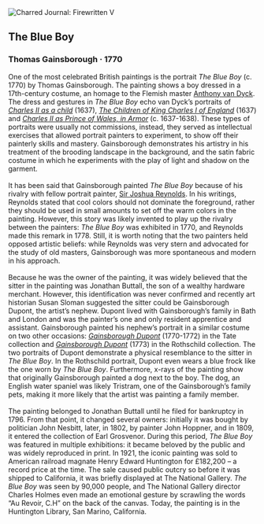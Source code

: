 <div class="artwork-of-the-day">
  <div class="container">
    <div class="img-wrapper">
      <img
        src="https://uploads1.wikiart.org/images/thomas-gainsborough/portrait-of-the-jonathan-buttall-1770.jpg!Large.jpg"
        alt="Charred Journal: Firewritten V" />
    </div>
    <div class="artwork-detail">
      <div class="artwork-origin"> 
        <h2 class="artwork-name">The Blue Boy</h2>
        <h3 class="artist">
          Thomas Gainsborough
                    ·  1770
        </h3>
      </div>
      <p class="description">
        <span class="artwork-description-text ng-binding" ng-bind-html="viewModel.ArtworkOfTheDay.Description | unsafe">One of the most celebrated British paintings is the portrait <i>The Blue Boy</i> (c. 1770) by Thomas Gainsborough. The painting shows a boy dressed in a 17th-century costume, an homage to the Flemish master <a target="_blank" href="https://www.wikiart.org/en/anthony-van-dyck">Anthony van Dyck</a>. The dress and gestures in <i>The Blue Boy</i> echo van Dyck’s portraits of <a target="_blank" href="https://www.wikiart.org/en/anthony-van-dyck/charles-ii-as-child-1637"><i>Charles II as a child</i></a> (1637), <a target="_blank" href="https://www.wikiart.org/en/anthony-van-dyck/the-five-eldest-children-of-charles-i-1637"><i>The Children of King Charles I of England</i></a> (1637) and <a target="_blank" href="https://www.wikiart.org/en/anthony-van-dyck/portrait-of-charles-ii-when-prince-of-wales"><i>Charles II as Prince of Wales, in Armor</i></a> (c. 1637-1638). These types of portraits were usually not commissions, instead, they served as intellectual exercises that allowed portrait painters to experiment, to show off their painterly skills and mastery. Gainsborough demonstrates his artistry in his treatment of the brooding landscape in the background, and the satin fabric costume in which he experiments with the play of light and shadow on the garment.<br><br>It has been said that Gainsborough painted <i>The Blue Boy</i> because of his rivalry with fellow portrait painter, <a target="_blank" href="https://www.wikiart.org/en/joshua-reynolds">Sir Joshua Reynolds</a>. In his writings, Reynolds stated that cool colors should not dominate the foreground, rather they should be used in small amounts to set off the warm colors in the painting. However, this story was likely invented to play up the rivalry between the painters: <i>The Blue Boy</i> was exhibited in 1770, and Reynolds made this remark in 1778. Still, it is worth noting that the two painters held opposed artistic beliefs: while Reynolds was very stern and advocated for the study of old masters, Gainsborough was more spontaneous and modern in his approach. <br><br>Because he was the owner of the painting, it was widely believed that the sitter in the painting was Jonathan Buttall, the son of a wealthy hardware merchant. However, this identification was never confirmed and recently art historian Susan Sloman suggested the sitter could be Gainsborough Dupont, the artist’s nephew. Dupont lived with Gainsborough’s family in Bath and London and was the painter’s one and only resident apprentice and assistant. Gainsborough painted his nephew’s portrait in a similar costume on two other occasions: <a target="_blank" href="https://www.wikiart.org/en/thomas-gainsborough/dupont"><i>Gainsborough Dupont</i></a> (1770-1772) in the Tate collection and <a target="_blank" href="https://www.wikiart.org/en/thomas-gainsborough/gainsborough-dupont-1773"><i>Gainsborough Dupont</i></a> (1773) in the Rothschild collection. The two portraits of Dupont demonstrate a physical resemblance to the sitter in <i>The Blue Boy</i>. In the Rothschild portrait, Dupont even wears a blue frock like the one worn by <i>The Blue Boy</i>. Furthermore, x-rays of the painting show that originally Gainsborough painted a dog next to the boy. The dog, an English water spaniel was likely Tristram, one of the Gainsborough’s family pets, making it more likely that the artist was painting a family member.<br><br>The painting belonged to Jonathan Buttall until he filed for bankruptcy in 1796. From that point, it changed several owners: initially it was bought by politician John Nesbitt, later, in 1802, by painter John Hoppner, and in 1809, it entered the collection of Earl Grosvenor. During this period, <i>The Blue Boy</i> was featured in multiple exhibitions: it became beloved by the public and was widely reproduced in print. In 1921, the iconic painting was sold to American railroad magnate Henry Edward Huntington for £182,200 – a record price at the time. The sale caused public outcry so before it was shipped to California, it was briefly displayed at The National Gallery. <i>The Blue Boy</i> was seen by 90,000 people, and The National Gallery director Charles Holmes even made an emotional gesture by scrawling the words “Au Revoir, C.H” on the back of the canvas. Today, the painting is in the Huntington Library, San Marino, California.</span>
                        <div class="text-shadow-container" ng-show="showShadow" style=""></div>
      </p>
    </div>
  </div>

</div>
